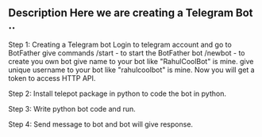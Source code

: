 Description
Here we are creating a Telegram Bot ..
----------------------------------------------------------
Step 1: Creating a Telegram bot
		Login to telegram account and go to BotFather
		give commands
		/start - to start the BotFather bot
		/newbot - to create you own bot
		give name to your bot like "RahulCoolBot" is mine.
		give unique username to your bot like "rahulcoolbot" is mine.
		Now you will get a token to access HTTP API. 

Step 2: Install telepot package in python to code the bot in python.

Step 3: Write python bot code and run.

Step 4: Send message to bot and bot will give response.

